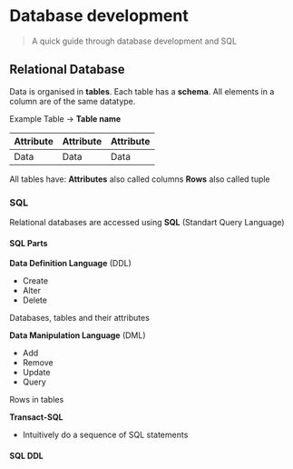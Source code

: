 # Database development

> A quick guide through database development and SQL

## Relational Database

Data is organised in **tables**.
Each table has a **schema**.
All elements in a column are of the same datatype.

Example Table -> **Table name**

| Attribute | Attribute | Attribute |
| --------- | --------- | --------- |
| Data      | Data      | Data      |

All tables have:
**Attributes** also called columns
**Rows** also called tuple

### SQL

Relational databases are accessed using **SQL** (Standart Query Language)

#### SQL Parts

**Data Definition Language** (DDL)

- Create
- Alter
- Delete

Databases, tables and their attributes

**Data Manipulation Language** (DML)

- Add
- Remove
- Update
- Query

Rows in tables

**Transact-SQL**

- Intuitively do a sequence of SQL statements

#### SQL DDL
